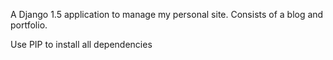 A Django 1.5 application to manage my personal site. Consists of a blog and portfolio.

Use PIP to install all dependencies
